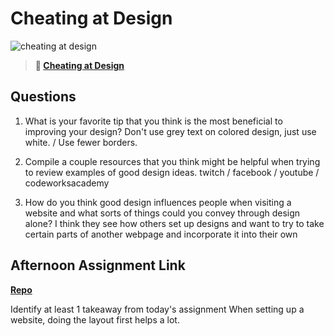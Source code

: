 # Cheating at Design

![cheating at design](https://bcw.blob.core.windows.net/public/img/courses/5247609446691139)

> **📖 [Cheating at Design](https://codeworksacademy.com/fs-student-guide/resources/wk1/04-Cheating-at-Design)**

## Questions

1. What is your favorite tip that you think is the most beneficial to improving your design?
Don't use grey text on colored design, just use white. / Use fewer borders.

2. Compile a couple resources that you think might be helpful when trying to review examples of good design ideas.
twitch / facebook / youtube / codeworksacademy

3. How do you think good design influences people when visiting a website and what sorts of things could you convey through design alone?
I think they see how others set up designs and want to try to take certain parts of another webpage and incorporate it into their own

## Afternoon Assignment Link

**[Repo](https://github.com/KendallPowell/<ASSIGNMENT_REPO>)**

Identify at least 1 takeaway from today's assignment
When setting up a website, doing the layout first helps a lot.
